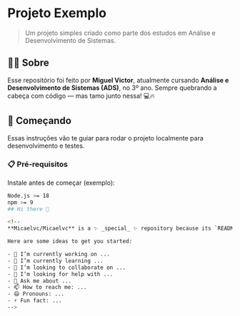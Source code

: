 # Projeto Exemplo

> Um projeto simples criado como parte dos estudos em Análise e Desenvolvimento de Sistemas.

## 🙋‍♂️ Sobre

Esse repositório foi feito por **Miguel Victor**, atualmente cursando **Análise e Desenvolvimento de Sistemas (ADS)**, no 3º ano. Sempre quebrando a cabeça com código — mas tamo junto nessa! 💻🔥

## 🚀 Começando

Essas instruções vão te guiar para rodar o projeto localmente para desenvolvimento e testes.

### 📋 Pré-requisitos

Instale antes de começar (exemplo):

```bash
Node.js >= 18
npm >= 9
## Hi there 👋

<!--
**Micaelvc/Micaelvc** is a ✨ _special_ ✨ repository because its `README.md` (this file) appears on your GitHub profile.

Here are some ideas to get you started:

- 🔭 I’m currently working on ...
- 🌱 I’m currently learning ...
- 👯 I’m looking to collaborate on ...
- 🤔 I’m looking for help with ...
- 💬 Ask me about ...
- 📫 How to reach me: ...
- 😄 Pronouns: ...
- ⚡ Fun fact: ...
-->
